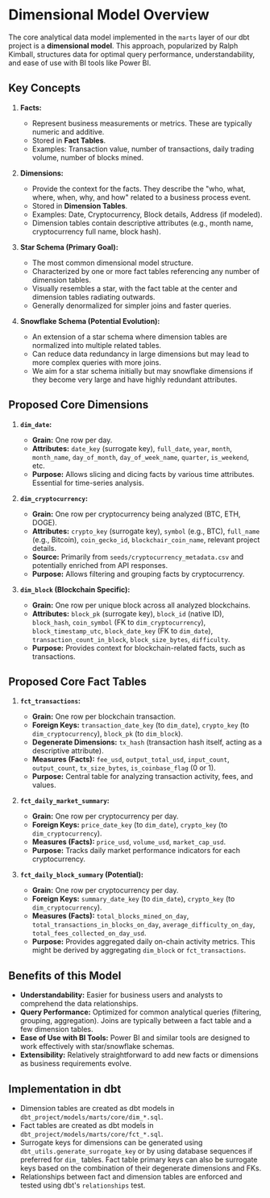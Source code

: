 # Dimensional Model Overview

The core analytical data model implemented in the `marts` layer of our dbt project is a **dimensional model**. This approach, popularized by Ralph Kimball, structures data for optimal query performance, understandability, and ease of use with BI tools like Power BI.

## Key Concepts

1. **Facts:**
    * Represent business measurements or metrics. These are typically numeric and additive.
    * Stored in **Fact Tables**.
    * Examples: Transaction value, number of transactions, daily trading volume, number of blocks mined.

2. **Dimensions:**
    * Provide the context for the facts. They describe the "who, what, where, when, why, and how" related to a business process event.
    * Stored in **Dimension Tables**.
    * Examples: Date, Cryptocurrency, Block details, Address (if modeled).
    * Dimension tables contain descriptive attributes (e.g., month name, cryptocurrency full name, block hash).

3. **Star Schema (Primary Goal):**
    * The most common dimensional model structure.
    * Characterized by one or more fact tables referencing any number of dimension tables.
    * Visually resembles a star, with the fact table at the center and dimension tables radiating outwards.
    * Generally denormalized for simpler joins and faster queries.

4. **Snowflake Schema (Potential Evolution):**
    * An extension of a star schema where dimension tables are normalized into multiple related tables.
    * Can reduce data redundancy in large dimensions but may lead to more complex queries with more joins.
    * We aim for a star schema initially but may snowflake dimensions if they become very large and have highly redundant attributes.

## Proposed Core Dimensions

1. **`dim_date`:**
    * **Grain:** One row per day.
    * **Attributes:** `date_key` (surrogate key), `full_date`, `year`, `month`, `month_name`, `day_of_month`, `day_of_week_name`, `quarter`, `is_weekend`, etc.
    * **Purpose:** Allows slicing and dicing facts by various time attributes. Essential for time-series analysis.

2. **`dim_cryptocurrency`:**
    * **Grain:** One row per cryptocurrency being analyzed (BTC, ETH, DOGE).
    * **Attributes:** `crypto_key` (surrogate key), `symbol` (e.g., BTC), `full_name` (e.g., Bitcoin), `coin_gecko_id`, `blockchair_coin_name`, relevant project details.
    * **Source:** Primarily from `seeds/cryptocurrency_metadata.csv` and potentially enriched from API responses.
    * **Purpose:** Allows filtering and grouping facts by cryptocurrency.

3. **`dim_block` (Blockchain Specific):**
    * **Grain:** One row per unique block across all analyzed blockchains.
    * **Attributes:** `block_pk` (surrogate key), `block_id` (native ID), `block_hash`, `coin_symbol` (FK to `dim_cryptocurrency`), `block_timestamp_utc`, `block_date_key` (FK to `dim_date`), `transaction_count_in_block`, `block_size_bytes`, `difficulty`.
    * **Purpose:** Provides context for blockchain-related facts, such as transactions.

## Proposed Core Fact Tables

1. **`fct_transactions`:**
    * **Grain:** One row per blockchain transaction.
    * **Foreign Keys:** `transaction_date_key` (to `dim_date`), `crypto_key` (to `dim_cryptocurrency`), `block_pk` (to `dim_block`).
    * **Degenerate Dimensions:** `tx_hash` (transaction hash itself, acting as a descriptive attribute).
    * **Measures (Facts):** `fee_usd`, `output_total_usd`, `input_count`, `output_count`, `tx_size_bytes`, `is_coinbase_flag` (0 or 1).
    * **Purpose:** Central table for analyzing transaction activity, fees, and values.

2. **`fct_daily_market_summary`:**
    * **Grain:** One row per cryptocurrency per day.
    * **Foreign Keys:** `price_date_key` (to `dim_date`), `crypto_key` (to `dim_cryptocurrency`).
    * **Measures (Facts):** `price_usd`, `volume_usd`, `market_cap_usd`.
    * **Purpose:** Tracks daily market performance indicators for each cryptocurrency.

3. **`fct_daily_block_summary` (Potential):**
    * **Grain:** One row per cryptocurrency per day.
    * **Foreign Keys:** `summary_date_key` (to `dim_date`), `crypto_key` (to `dim_cryptocurrency`).
    * **Measures (Facts):** `total_blocks_mined_on_day`, `total_transactions_in_blocks_on_day`, `average_difficulty_on_day`, `total_fees_collected_on_day_usd`.
    * **Purpose:** Provides aggregated daily on-chain activity metrics. This might be derived by aggregating `dim_block` or `fct_transactions`.

## Benefits of this Model

* **Understandability:** Easier for business users and analysts to comprehend the data relationships.
* **Query Performance:** Optimized for common analytical queries (filtering, grouping, aggregation). Joins are typically between a fact table and a few dimension tables.
* **Ease of Use with BI Tools:** Power BI and similar tools are designed to work effectively with star/snowflake schemas.
* **Extensibility:** Relatively straightforward to add new facts or dimensions as business requirements evolve.

## Implementation in dbt

* Dimension tables are created as dbt models in `dbt_project/models/marts/core/dim_*.sql`.
* Fact tables are created as dbt models in `dbt_project/models/marts/core/fct_*.sql`.
* Surrogate keys for dimensions can be generated using `dbt_utils.generate_surrogate_key` or by using database sequences if preferred for `dim_` tables. Fact table primary keys can also be surrogate keys based on the combination of their degenerate dimensions and FKs.
* Relationships between fact and dimension tables are enforced and tested using dbt's `relationships` test.

```
